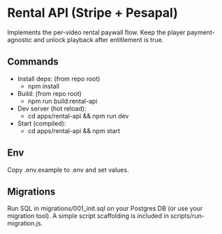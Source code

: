 # Rental API (Stripe + Pesapal)

Implements the per-video rental paywall flow. Keep the player payment-agnostic and unlock playback after entitlement is true.

## Commands

- Install deps: (from repo root)
  - npm install
- Build: (from repo root)
  - npm run build:rental-api
- Dev server (hot reload):
  - cd apps/rental-api && npm run dev
- Start (compiled):
  - cd apps/rental-api && npm start

## Env

Copy .env.example to .env and set values.

## Migrations

Run SQL in migrations/001_init.sql on your Postgres DB (or use your migration tool). A simple script scaffolding is included in scripts/run-migration.js.

